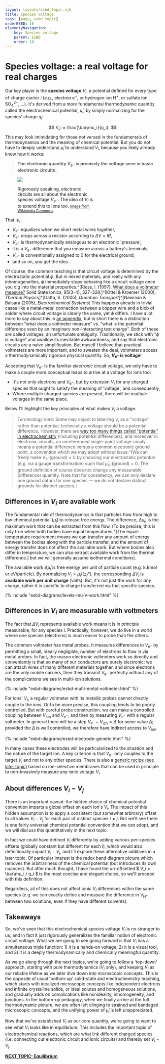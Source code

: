 ```yaml
---
layout: layouts/esbd_topic.njk
title: Species voltage
tags: [page, esbd_topic]
orderESBD: 10
eleventyNavigation:
    key: Species voltage
    parent: ESBD
    order: 10
---
```


# Species voltage: a real voltage for real charges

Our key player is the **species voltage** $V_i$, a potential defined for every type of charge carrier $i$ (e.g., electron $\mathrm{e}^-$, or hydrogen ion $\mathrm{H}^+$, or sulfate ion $\mathrm{SO_4}^{2-}$, ...). It's derived from a more fundamental thermodynamic quantity called the electrochemical potential, $\bar\mu_i$, by simply normalizing for the species' charge $q_i$:

$$ V_i = \frac{\bar\mu_i}{q_i}. $$

This may look intimidating for those not versed in the fundamentals of thermodynamics and the meaning of chemical potential. But you do not have to deeply understand $\bar\mu_i$ to understand $V_i$, because you likely already know how it works:

> **The electronic quantity $V_{\mathrm{e}^-}$ is precisely the voltage seen in basic electronic circuits.**

<figure class="demo-container" style="max-width: 250px">
<img src="/esbd/img/BJT-biasing.svg" style="max-width:100%"/>
<figcaption>

Rigorously speaking, electronic circuits are all about the electronic species voltage $V_{\mathrm{e}^-}$. The idea of $V_i$ is to extend this to ions too.
<small>[Image from Wikimedia Commons](https://commons.wikimedia.org/wiki/File:Transistor_Simple_Circuit_Diagram_with_NPN_Labels.svg).</small>

</figcaption>
</figure>

That is,
* $V_{\mathrm{e}^-}$ equalizes when we short metal wires together,
* $V_{\mathrm{e}^-}$ drops across a resistor according to $\Delta V = IR$,
* $V_{\mathrm{e}^-}$ is thermodynamically analogous to an electronic 'pressure',
* it is a $V_{\mathrm{e}^-}$ difference that you measure across a battery's terminals,
* $V_{\mathrm{e}^-}$ is conventionally assigned to $0$ for the electrical ground,
* and so on, you get the idea.

Of course, the common teaching is that circuit voltage is determined by the electrostatic potential $\phi$. But in mixed materials, and really with any inhomogeneities, $\phi$ immediately stops behaving like a circuit voltage once you dig into the material properties.^[Riess, I. (1997). [What does a voltmeter measure?](https://doi.org/10.1016/s0167-2738(96)00542-5) Solid State Ionics, 95(3–4), 327–328.]^[Kittel & Kroemer (2000), *Thermal Physics*]^[Datta, S. (2005), *Quantum Transport*]^[Newman & Balsara (2005), *Electrochemical Systems*] This happens already in trivial cases like a metal-metal connection between a copper wire and a blob of solder where circuit voltage is clearly the same, yet $\phi$ differs. I have a lot more to say about this in [an appendix](../phi/), but in short there is a distinction between "what does a voltmeter measure" vs. "what is the potential difference seen by an imaginary non-interacting test charge". Both of these are called voltages, an unfortunate ambiguity. Traditionally, we stick with "$\phi$ is voltage" and swallow its inevitable awkwardness, and say that electronic circuits are a naive simplification. But myself I believe that practical voltmeters are more important, and to sweeten the deal, voltmeters access a thermodynamically rigorous physical quantity. So, **$V_{\mathrm{e}^-}$ is voltage**!

Accepting that $V_{\mathrm{e}^-}$ is the familiar *electronic* circuit voltage, we only have to make a couple more conceptual leaps to arrive at a voltage for ions too:
* It's not only electrons and $V_{\mathrm{e}^-}$, but by extension $V_i$ for any charged species that ought to satisfy the meaning of 'voltage', and consequently,
* Where multiple charged species are present, there will be *multiple* voltages in the same place.

Below I'll highlight the key principles of what makes $V_i$ a voltage.

> *Terminology note*: Some may object to labelling $V_i$ as a "voltage" rather than potential; technically a voltage should be a potential difference. However, there are [way too many things called "potential" in electrochemistry](../about/#whyvoltage) (including potential differences), and moreover in electronic circuits, an unreferenced single-point voltage simply means a potential difference versus a common electronic ground point, a convention which we may adopt without issue.^[We can freely make $V_{\mathrm{e}^-}(\text{ground}) = 0$ by choosing our electrostatic potential (e.g. via a gauge transformation) such that $\bar\mu_{\mathrm{e}^-}(\text{ground})=0$. The ground definition of course does not change any measurable (difference) quantity. Note that for consistency, we can only declare one ground datum for one species — we do not declare distinct grounds for distinct species.]

## Differences in $V_i$ are available work

The fundamental rule of thermodynamics is that particles flow from high to low chemical potential ($\bar\mu_i$) to release free energy. The difference, $\Delta \bar\mu_i$, is the maximum work that can be extracted from this flow. (To be precise, this is only true when both bodies have equal temperatures,^[The equal-temperature requirement means we can transfer any amount of energy between the bodies along with the particle transfer, and the amount of energy transfer does not affect the available work. But where bodies also differ in temperature, we can also extract available work from the thermal difference.] but we will generally assume isothermal conditions).

The available work $\Delta\bar\mu_i$ is free energy per unit of particle count (e.g. kJ/mol or eV/particle). By normalizing $V_i = \bar\mu_i/(z_i F)$, the corresponding $\Delta V_i$ is **available work per unit charge** (volts). But, it's not just the work for *any* charge, rather it is specific to charge transferred via that specific species.

{% include "esbd-diagrams/levels-mu-V-work.html" %}

## Differences in $V_i$ are measurable with voltmeters

The fact that $\Delta V_i$ represents available work means it is in principle measurable, for any species $i$. Practically, however, we do live in a world where one species (electrons) is much easier to probe than the others.

The common voltmeter has metal probes. It measures differences in $V_{\mathrm{e}^-}$ by permitting a small, ideally negligible, number of electrons to flow in via metal probes. In fact, the reason electronic voltmeters work so directly and conveniently is that so many of our conductors are purely electronic: we can attach wires of many different materials together, and since electrons are the only mobile carriers, then they transmit $V_{\mathrm{e}^-}$ perfectly without any of the complications we see in multi-ion solutions.

{% include "esbd-diagrams/esbd-multi-metal-voltmeter.html" %}

For ions' $V_i$, a regular voltmeter with its metallic probes cannot directly couple to the ions. Or to be more precise, this coupling tends to be poorly controlled. But with careful probe construction, we can make a controlled coupling between $V_{\mathrm{ion}}$ and $V_{\mathrm{e}^-}$, and then by measuring $V_{\mathrm{e}^-}$ with a regular voltmeter. In general there will be a step $V_{\mathrm{e}^-} - V_{\mathrm{ion}} = \Delta$ for some value $\Delta$; provided the $\Delta$ is well controlled, we therefore have indirect access to $V_{\mathrm{ion}}$.

{% include "esbd-diagrams/esbd-electrode-generic.html" %}

In many cases these electrodes will be particularized to the situation and the nature of the target ion. A key criterion is that $V_{\mathrm{e}^-}$ only couples to the target $V_i$ and not to any other species. There is also a [generic recipe (see later topic)](../nuances/) based on ion-selective membranes that can be used in principle to non-invasively measure any ionic voltage $V_i$.

## About differences $V_i - V_j$

There is an important caveat: the hidden choice of chemical potential convention imparts a global offset on each ion's $V_i$. The impact of this hidden assumption is to apply a consistent (but somewhat arbitrary) offset to all values $V_i - V_j$ for each pair of distinct species $i\neq j$. But we'll see there is one fairly universal chemical potential convention that we can adopt, and we will discuss this quantitatively in the next topic.

In fact we could have defined $V_i$ differently by adding various per-species offsets (globally constant but different for each $i$), which would also definitionally impact $V_i - V_j$, and I'll explore these alternative additives in a later topic. Of particular interest is the redox band diagram picture which removes the arbitrariness of the chemical potential (but introduces its own nuances). But after much thought, I have found the un-offsetted $ V_i = \bar\mu_i / q_i $ is the most concise and elegant choice, so we'll proceed with this definition.

Regardless, all of this does not affect ionic $V_i$ differences within the same species (e.g. we can exactly define and measure the difference in $V_{\mathrm{H}^+}$ between two solutions, even if they have different solvents).

## Takeaways

So, we've seen that this electrochemical species voltage $V_i$ is no stranger to us, and in fact it just rigorously generalizes the familiar notion of electronic circuit voltage. What we are going to see going forward is that $V_i$ has a simultaneous triple function: 1) it is a hands-on voltage, 2) it is a visual tool, and 3) it is a deeply thermodynamically and chemically meaningful quantity.

As we go along through the next topics, we're going to follow a 'top-down' approach, starting with pure thermodynamics ($V_i$ only), and keeping $V_i$ as our reliable lifeline as we later dive down into microscopic concepts. This is the opposite of usual 'bottom-up' solid-state and electrochemistry teaching, which starts with idealized microscopic concepts like independent electrons and infinite crystalline solids, or ideal solutes and homogeneous solutions, and gradually adds on complications like nonideality, inhomogeneity, and junctions. In the bottom-up pedagogy, when we finally arrive at the full thermodynamic picture, we are often left clinging to strained and bandaged microscopic concepts, and the unifying power of $\bar\mu_i$ is left unappreciated.

Now that we've established $V_i$ as our core quantity, we're going to want to see what $V_i$ looks like in equilibrium. This includes the important topic of electrochemical reactions, which are what link different charged species (i.e. connecting our electronic circuit and ionic circuits) and thereby set $V_i - V_j$.

[**NEXT TOPIC: Equilibrium**](../equilibrium/)
